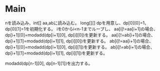 # Main
nを読み込み、int[] aa,abに読み込む。
long[][] dpを用意し、dp[0][0]=1、dp[0][1]=1を初期化する。
iを0からi<n-1までループし、
aa[i]!=aa[i+1]の場合、dp[i+1][0]=modadd(dp[i+1][0], dp[i][0])を更新する。
aa[i]!=ab[i+1]の場合、dp[i+1][1]=modadd(dp[i+1][1], dp[i][0])を更新する。
ab[i]!=aa[i+1]の場合、dp[i+1][0]=modadd(dp[i+1][0], dp[i][1])を更新する。
ab[i]!=ab[i+1]の場合、dp[i+1][1]=modadd(dp[i+1][1], dp[i][1])を更新する。

modadd(dp[n-1][0], dp[n-1][1])を出力する。
